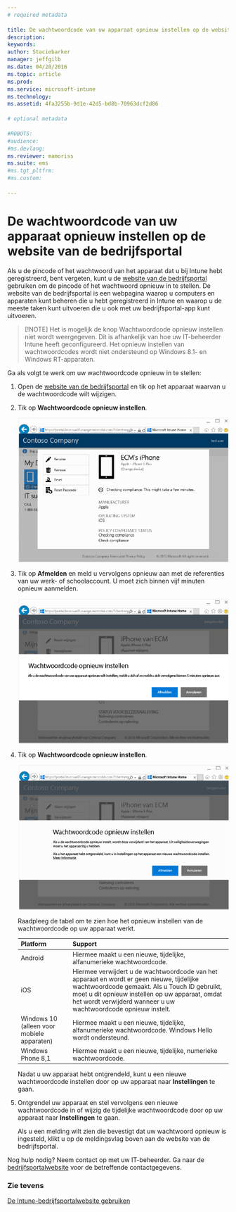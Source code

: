 ```yaml
---
# required metadata

title: De wachtwoordcode van uw apparaat opnieuw instellen op de website van de bedrijfsportal | Microsoft Intune
description:
keywords:
author: Staciebarker
manager: jeffgilb
ms.date: 04/28/2016
ms.topic: article
ms.prod:
ms.service: microsoft-intune
ms.technology:
ms.assetid: 4fa3255b-9d1e-42d5-bd8b-70963dcf2d86

# optional metadata

#ROBOTS:
#audience:
#ms.devlang:
ms.reviewer: mamoriss
ms.suite: ems
#ms.tgt_pltfrm:
#ms.custom:

---
```



# De wachtwoordcode van uw apparaat opnieuw instellen op de website van de bedrijfsportal

Als u de pincode of het wachtwoord van het apparaat dat u bij Intune hebt geregistreerd, bent vergeten, kunt u de [website van de bedrijfsportal](http://portal.manage.microsoft.com) gebruiken om de pincode of het wachtwoord opnieuw in te stellen. De website van de bedrijfsportal is een webpagina waarop u computers en apparaten kunt beheren die u hebt geregistreerd in Intune en waarop u de meeste taken kunt uitvoeren die u ook met uw bedrijfsportal-app kunt uitvoeren.

> [!NOTE] Het is mogelijk de knop Wachtwoordcode opnieuw instellen niet wordt weergegeven. Dit is afhankelijk van hoe uw IT-beheerder Intune heeft geconfigureerd. Het opnieuw instellen van wachtwoordcodes wordt niet ondersteund op Windows 8.1- en Windows RT-apparaten.

Ga als volgt te werk om uw wachtwoordcode opnieuw in te stellen:

1.  Open de [website van de bedrijfsportal](http://portal.manage.microsoft.com) en tik op het apparaat waarvan u de wachtwoordcode wilt wijzigen.

2.  Tik op **Wachtwoordcode opnieuw instellen**.

    ![tikken-op-wachtwoordcode-om-deze-opnieuw-in-te-stellen](./media/iwp-1-tap-reset-passcode.png)

3.  Tik op **Afmelden** en meld u vervolgens opnieuw aan met de referenties van uw werk- of schoolaccount. U moet zich binnen vijf minuten opnieuw aanmelden.

    ![afmelden-en-weer-aanmelden](./media/iwp-2-sign-out.png)

4.  Tik op **Wachtwoordcode opnieuw instellen**.

    ![tikken-op-wachtwoordcode-opnieuw-instellen](./media/iwp-3-tap-reset-passcode-after-signin.png)

    Raadpleeg de tabel om te zien hoe het opnieuw instellen van de wachtwoordcode op uw apparaat werkt.

    |Platform|Support|
    |------------|-----------|
    |Android|Hiermee maakt u een nieuwe, tijdelijke, alfanumerieke wachtwoordcode.|
    |iOS|Hiermee verwijdert u de wachtwoordcode van het apparaat en wordt er geen nieuwe, tijdelijke wachtwoordcode gemaakt. Als u Touch ID gebruikt, moet u dit opnieuw instellen op uw apparaat, omdat het wordt verwijderd wanneer u uw wachtwoordcode opnieuw instelt.|
    |Windows 10 (alleen voor mobiele apparaten)|Hiermee maakt u een nieuwe, tijdelijke, alfanumerieke wachtwoordcode. Windows Hello wordt ondersteund.|
    |Windows Phone 8,1|Hiermee maakt u een nieuwe, tijdelijke, numerieke wachtwoordcode.|
    Nadat u uw apparaat hebt ontgrendeld, kunt u een nieuwe wachtwoordcode instellen door op uw apparaat naar **Instellingen** te gaan.

5.  Ontgrendel uw apparaat en stel vervolgens een nieuwe wachtwoordcode in of wijzig de tijdelijke wachtwoordcode door op uw apparaat naar **Instellingen** te gaan.

    Als u een melding wilt zien die bevestigt dat uw wachtwoord opnieuw is ingesteld, klikt u op de meldingsvlag boven aan de website van de bedrijfsportal.

Nog hulp nodig? Neem contact op met uw IT-beheerder. Ga naar de [bedrijfsportalwebsite](http://portal.manage.microsoft.com) voor de betreffende contactgegevens.

### Zie tevens
[De Intune-bedrijfsportalwebsite gebruiken](using-the-intune-company-portal-website.md)

<!--HONumber=Jun16_HO2-->



